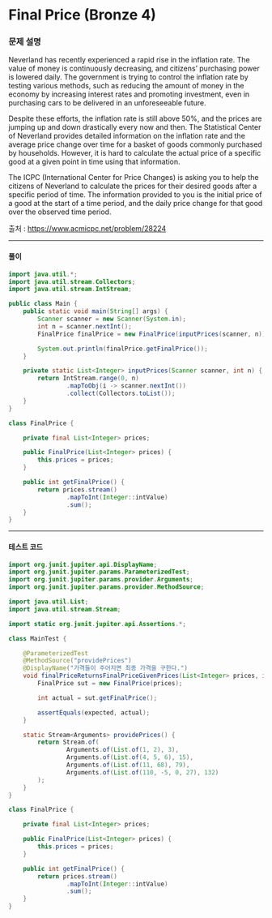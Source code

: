 # Final Price (Bronze 4)

### 문제 설명

Neverland has recently experienced a rapid rise in the inflation rate. The value of money is continuously decreasing, and citizens’ purchasing power is lowered daily. The government is trying to control the inflation rate by testing various methods, such as reducing the amount of money in the economy by increasing interest rates and promoting investment, even in purchasing cars to be delivered in an unforeseeable future.

Despite these efforts, the inflation rate is still above 50%, and the prices are jumping up and down drastically every now and then. The Statistical Center of Neverland provides detailed information on the inflation rate and the average price change over time for a basket of goods commonly purchased by households. However, it is hard to calculate the actual price of a specific good at a given point in time using that information.

The ICPC (International Center for Price Changes) is asking you to help the citizens of Neverland to calculate the prices for their desired goods after a specific period of time. The information provided to you is the initial price of a good at the start of a time period, and the daily price change for that good over the observed time period.

출처 : https://www.acmicpc.net/problem/28224

---

#### 풀이
~~~java
import java.util.*;
import java.util.stream.Collectors;
import java.util.stream.IntStream;

public class Main {
    public static void main(String[] args) {
        Scanner scanner = new Scanner(System.in);
        int n = scanner.nextInt();
        FinalPrice finalPrice = new FinalPrice(inputPrices(scanner, n));

        System.out.println(finalPrice.getFinalPrice());
    }

    private static List<Integer> inputPrices(Scanner scanner, int n) {
        return IntStream.range(0, n)
                .mapToObj(i -> scanner.nextInt())
                .collect(Collectors.toList());
    }
}

class FinalPrice {

    private final List<Integer> prices;

    public FinalPrice(List<Integer> prices) {
        this.prices = prices;
    }

    public int getFinalPrice() {
        return prices.stream()
                .mapToInt(Integer::intValue)
                .sum();
    }
}
~~~

---

#### 테스트 코드
~~~java
import org.junit.jupiter.api.DisplayName;
import org.junit.jupiter.params.ParameterizedTest;
import org.junit.jupiter.params.provider.Arguments;
import org.junit.jupiter.params.provider.MethodSource;

import java.util.List;
import java.util.stream.Stream;

import static org.junit.jupiter.api.Assertions.*;

class MainTest {

    @ParameterizedTest
    @MethodSource("providePrices")
    @DisplayName("가격들이 주어지면 최종 가격을 구한다.")
    void finalPriceReturnsFinalPriceGivenPrices(List<Integer> prices, int expected) {
        FinalPrice sut = new FinalPrice(prices);

        int actual = sut.getFinalPrice();

        assertEquals(expected, actual);
    }

    static Stream<Arguments> providePrices() {
        return Stream.of(
                Arguments.of(List.of(1, 2), 3),
                Arguments.of(List.of(4, 5, 6), 15),
                Arguments.of(List.of(11, 68), 79),
                Arguments.of(List.of(110, -5, 0, 27), 132)
        );
    }
}

class FinalPrice {

    private final List<Integer> prices;

    public FinalPrice(List<Integer> prices) {
        this.prices = prices;
    }

    public int getFinalPrice() {
        return prices.stream()
                .mapToInt(Integer::intValue)
                .sum();
    }
}
~~~
